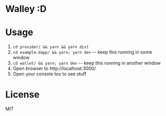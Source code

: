 Walley :D
=========

# Usage

1. `cd provider/ && yarn && yarn dist`
2. `cd example-dapp/ && yarn; yarn dev` -- keep this running in some window
3. `cd wallet/ && yarn; yarn dev` -- keep this running in another window
4. Open browser to http://localhost:3000/
5. Open your console too to see stuff

# License

MIT
